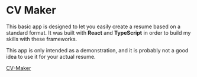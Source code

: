 # CV Maker

This basic app is designed to let you easily create a resume based on a standard format.
It was built with **React** and **TypeScript** in order to build my skills with these frameworks. 

This app is only intended as a demonstration, and it is probably not a good idea to use it for your actual resume.

[CV-Maker](https://cnpcnpcnp.github.io/cv-maker/)
